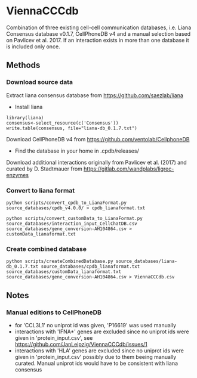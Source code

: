 # ViennaCCCdb

Combination of three existing cell-cell communication databases, i.e. Liana Consensus database v0.1.7, CellPhoneDB v4 and a manual selection based on Pavlicev et al. 2017. If an interaction exists in more than one database it is included only once.

## Methods
### Download source data
Extract liana consensus database from https://github.com/saezlab/liana
- Install liana

```
library(liana)
consensus<-select_resource(c('Consensus'))
write.table(consensus, file="liana-db_0.1.7.txt")
```

Download CellPhoneDB v4 from https://github.com/ventolab/CellphoneDB
- Find the database in your home in .cpdb/releases/

Download additional interactions originally from Pavlicev et
al. (2017) and curated by D. Stadtmauer from
https://gitlab.com/wandplabs/ligrec-enzymes

### Convert to liana format
```
python scripts/convert_cpdb_to_LianaFormat.py source_databases/cpdb_v4.0.0/ > cpdb_lianaformat.txt

python scripts/convert_customData_to_LianaFormat.py source_databases/interaction_input_CellChatDB.csv source_databases/gene_conversion-AH104864.csv > customData_lianaformat.txt
```

### Create combined database
```
python scripts/createCombinedDatabase.py source_databases/liana-db_0.1.7.txt source_databases/cpdb_lianaformat.txt source_databases/customData_lianaformat.txt source_databases/gene_conversion-AH104864.csv > ViennaCCCdb.csv
```

## Notes
### Manual editions to CellPhoneDB
- for 'CCL3L1' no uniprot id was given, 'P16619' was used manually
- interactions with 'IFNA*' genes are excluded since no uniprot ids were given in 'protein_input.csv', see https://github.com/JanLeipzig/ViennaCCCdb/issues/1
- interactions with 'HLA' genes are excluded since no uniprot ids were given in 'protein_input.csv' possibly due to them beeing manually curated. Manual uniprot ids would have to be consistent with liana consensus
